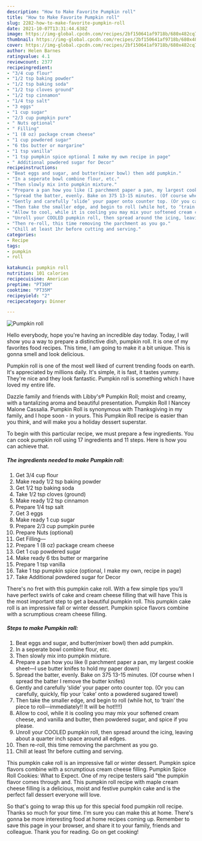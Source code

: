 ```yaml
---
description: "How to Make Favorite Pumpkin roll"
title: "How to Make Favorite Pumpkin roll"
slug: 2282-how-to-make-favorite-pumpkin-roll
date: 2021-10-07T13:31:44.638Z
image: https://img-global.cpcdn.com/recipes/2bf150641af9718b/680x482cq70/pumpkin-roll-recipe-main-photo.jpg
thumbnail: https://img-global.cpcdn.com/recipes/2bf150641af9718b/680x482cq70/pumpkin-roll-recipe-main-photo.jpg
cover: https://img-global.cpcdn.com/recipes/2bf150641af9718b/680x482cq70/pumpkin-roll-recipe-main-photo.jpg
author: Helen Barnes
ratingvalue: 4.1
reviewcount: 2377
recipeingredient:
- "3/4 cup flour"
- "1/2 tsp baking powder"
- "1/2 tsp baking soda"
- "1/2 tsp cloves ground"
- "1/2 tsp cinnamon"
- "1/4 tsp salt"
- "3 eggs"
- "1 cup sugar"
- "2/3 cup pumpkin pure"
- " Nuts optional"
- " Filling"
- "1 (8 oz) package cream cheese"
- "1 cup powdered sugar"
- "6 tbs butter or margarine"
- "1 tsp vanilla"
- "1 tsp pumpkin spice optional I make my own recipe in page"
- " Additional powdered sugar for Decor"
recipeinstructions:
- "Beat eggs and sugar, and butter(mixer bowl) then add pumpkin."
- "In a seperate bowl combine flour, etc."
- "Then slowly mix into pumpkin mixture."
- "Prepare a pan how you like (I parchment paper a pan, my largest cookie sheet—I use butter knifes to hold my paper down)"
- "Spread the batter, evenly. Bake on 375 13-15 minutes. (Of course when I spread the batter I remove the butter knifes)"
- "Gently and carefully ‘slide’ your paper onto counter top. (Or you can carefully, quickly, flip your ‘cake’ onto a powdered sugared towel)"
- "Then take the smaller edge, and begin to roll (while hot, to ‘train’ the piece to roll—immediately!! It will be hot!!!!)"
- "Allow to cool, while it is cooling you may mix your softened cream cheese, and vanilla and butter, then powdered sugar, and spice if you please."
- "Unroll your COOLED pumpkin roll, then spread around the icing, leaving about a quarter inch space around all edges."
- "Then re-roll, this time removing the parchment as you go."
- "Chill at least 1hr before cutting and serving."
categories:
- Recipe
tags:
- pumpkin
- roll

katakunci: pumpkin roll 
nutrition: 101 calories
recipecuisine: American
preptime: "PT36M"
cooktime: "PT35M"
recipeyield: "2"
recipecategory: Dinner

---
```



![Pumpkin roll](https://img-global.cpcdn.com/recipes/2bf150641af9718b/680x482cq70/pumpkin-roll-recipe-main-photo.jpg)

Hello everybody, hope you're having an incredible day today. Today, I will show you a way to prepare a distinctive dish, pumpkin roll. It is one of my favorites food recipes. This time, I am going to make it a bit unique. This is gonna smell and look delicious.

Pumpkin roll is one of the most well liked of current trending foods on earth. It's appreciated by millions daily. It's simple, it is fast, it tastes yummy. They're nice and they look fantastic. Pumpkin roll is something which I have loved my entire life.

Dazzle family and friends with Libby&#39;s® Pumpkin Roll; moist and creamy, with a tantalizing aroma and beautiful presentation. Pumpkin Roll I Nancey Malone Cassalia. Pumpkin Roll is synonymous with Thanksgiving in my family, and I hope soon - in yours. This Pumpkin Roll recipe is easier than you think, and will make you a holiday dessert superstar.


To begin with this particular recipe, we must prepare a few ingredients. You can cook pumpkin roll using 17 ingredients and 11 steps. Here is how you can achieve that.

<!--inarticleads1-->

##### The ingredients needed to make Pumpkin roll:

1. Get 3/4 cup flour
1. Make ready 1/2 tsp baking powder
1. Get 1/2 tsp baking soda
1. Take 1/2 tsp cloves (ground)
1. Make ready 1/2 tsp cinnamon
1. Prepare 1/4 tsp salt
1. Get 3 eggs
1. Make ready 1 cup sugar
1. Prepare 2/3 cup pumpkin purée
1. Prepare  Nuts (optional)
1. Get  Filling—
1. Prepare 1 (8 oz) package cream cheese
1. Get 1 cup powdered sugar
1. Make ready 6 tbs butter or margarine
1. Prepare 1 tsp vanilla
1. Take 1 tsp pumpkin spice (optional, I make my own, recipe in page)
1. Take  Additional powdered sugar for Decor


There&#39;s no fret with this pumpkin cake roll. With a few simple tips you&#39;ll have perfect swirls of cake and cream cheese filling that will have This is the most important step to get a beautiful pumpkin roll. This pumpkin cake roll is an impressive fall or winter dessert. Pumpkin spice flavors combine with a scrumptious cream cheese filling. 

<!--inarticleads2-->

##### Steps to make Pumpkin roll:

1. Beat eggs and sugar, and butter(mixer bowl) then add pumpkin.
1. In a seperate bowl combine flour, etc.
1. Then slowly mix into pumpkin mixture.
1. Prepare a pan how you like (I parchment paper a pan, my largest cookie sheet—I use butter knifes to hold my paper down)
1. Spread the batter, evenly. Bake on 375 13-15 minutes. (Of course when I spread the batter I remove the butter knifes)
1. Gently and carefully ‘slide’ your paper onto counter top. (Or you can carefully, quickly, flip your ‘cake’ onto a powdered sugared towel)
1. Then take the smaller edge, and begin to roll (while hot, to ‘train’ the piece to roll—immediately!! It will be hot!!!!)
1. Allow to cool, while it is cooling you may mix your softened cream cheese, and vanilla and butter, then powdered sugar, and spice if you please.
1. Unroll your COOLED pumpkin roll, then spread around the icing, leaving about a quarter inch space around all edges.
1. Then re-roll, this time removing the parchment as you go.
1. Chill at least 1hr before cutting and serving.


This pumpkin cake roll is an impressive fall or winter dessert. Pumpkin spice flavors combine with a scrumptious cream cheese filling. Pumpkin Spice Roll Cookies: What to Expect. One of my recipe testers said &#34;the pumpkin flavor comes through and. This pumpkin roll recipe with maple cream cheese filling is a delicious, moist and festive pumpkin cake and is the perfect fall dessert everyone will love. 

So that's going to wrap this up for this special food pumpkin roll recipe. Thanks so much for your time. I'm sure you can make this at home. There's gonna be more interesting food at home recipes coming up. Remember to save this page in your browser, and share it to your family, friends and colleague. Thank you for reading. Go on get cooking!
